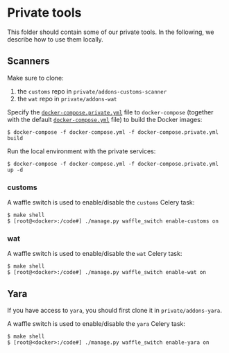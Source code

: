 # Private tools

This folder should contain some of our private tools. In the following, we describe how to use them locally.

## Scanners

Make sure to clone:

1. the `customs` repo in `private/addons-customs-scanner`
2. the `wat` repo in `private/addons-wat`

Specify the [`docker-compose.private.yml`](../docker-compose.private.yml) file to `docker-compose` (together with the default [`docker-compose.yml`](../docker-compose.yml) file) to build the Docker images:

```
$ docker-compose -f docker-compose.yml -f docker-compose.private.yml build
```

Run the local environment with the private services:

```
$ docker-compose -f docker-compose.yml -f docker-compose.private.yml  up -d
```

### customs

A waffle switch is used to enable/disable the `customs` Celery task:

```
$ make shell
$ [root@<docker>:/code#] ./manage.py waffle_switch enable-customs on
```

### wat

A waffle switch is used to enable/disable the `wat` Celery task:

```
$ make shell
$ [root@<docker>:/code#] ./manage.py waffle_switch enable-wat on
```

## Yara

If you have access to `yara`, you should first clone it in `private/addons-yara`.

A waffle switch is used to enable/disable the `yara` Celery task:

```
$ make shell
$ [root@<docker>:/code#] ./manage.py waffle_switch enable-yara on
```
